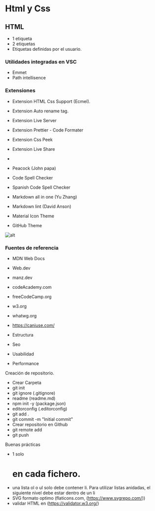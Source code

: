# Html y Css

## HTML

-   1 etiqueta
-   2 etiquetas
-   Etiquetas definidas por el usuario.

### Utilidades integradas en VSC

-   Emmet
-   Path intellisence

### Extensiones

-   Extension HTML Css Support (Ecmel).
-   Extension Auto rename tag.
-   Extension Live Server
-   Extension Prettier - Code Formater
-   Extension Css Peek
-   Extension Live Share
-

-   Peacock (John papa)
-   Code Spell Checker
-   Spanish Code Spell Checker
-   Markdown all in one (Yu Zhang)
-   Markdown lint (David Anson)
-   Material Icon Theme
-   GitHub Theme

![alt](https://es.wikipedia.org/wiki/Archivo:SVG_logo.svg)

### Fuentes de referencia

-   MDN Web Docs
-   Web.dev
-   manz.dev
-   codeAcademy.com
-   freeCodeCamp.org
-   w3.org
-   whatwg.org
-   https://caniuse.com/

-   Estructura
-   Seo
-   Usabilidad
-   Performance

Creación de repositorio.

-   Crear Carpeta
-   git init
-   git ignore (.gitignore)
-   readme (readme.md)
-   npm init -y (package.json)
-   editorconfig (.editorconfig)
-   git add .
-   git commit -m "Initial commit"
-   Crear repositorio en Github
-   git remote add <nombre> <url>
-   git push <name>

Buenas prácticas

-   1 solo <h1> en cada fichero.
-   una lista ol o ul solo debe contener li. Para utilizar listas anidadas, el siguiente nivel debe estar dentro de un li
-   SVG formato optimo (flaticons.com, (https://www.svgrepo.com/))
-   validar HTML en (https://validator.w3.org/)
